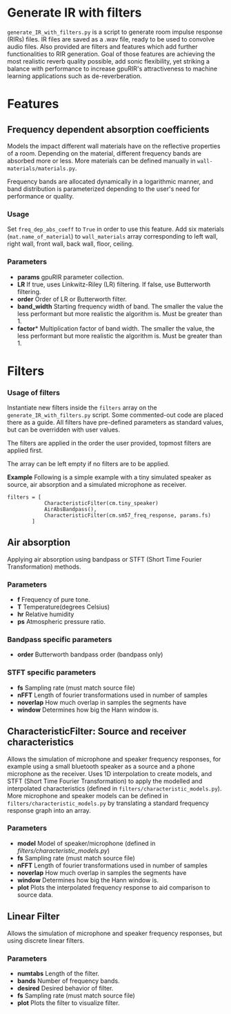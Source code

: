 # Generate IR with filters

`generate_IR_with_filters.py` is a script to generate room impulse response (RIRs) files. IR files are saved as a .wav file, ready to be used to convolve audio files.
Also provided are filters and features which add further functionalities to RIR generation. Goal of those features are achieving the most realistic reverb quality possible, add sonic flexibility, yet striking a balance with performance to increase gpuRIR's attractiveness to machine learning applications such as de-reverberation.

# Features
## Frequency dependent absorption coefficients
Models the impact different wall materials have on the reflective properties of a room. Depending on the material, different frequency bands are absorbed more or less. More materials can be defined manually in `wall-materials/materials.py`.

Frequency bands are allocated dynamically in a logarithmic manner, and band distribution is parameterized depending to the user's need for performance or quality.

### Usage
Set `freq_dep_abs_coeff` to `True` in order to use this feature.
Add six materials (`mat.name_of_material`) to `wall_materials` array corresponding to left wall, right wall, front wall, back wall, floor, ceiling.

### Parameters
* **params** gpuRIR parameter collection.
* **LR** If true, uses Linkwitz-Riley (LR) filtering. If false, use Butterworth filtering. 
* **order** Order of LR or Butterworth filter.
* **band_width** Starting frequency width of band. The smaller the value the less performant but more realistic the algorithm is. Must be greater than 1.
* **factor*** Multiplication factor of band width. The smaller the value, the less performant but more realistic the algorithm is. Must be greater than 1.

# Filters
### Usage of filters
Instantiate new filters inside the `filters` array on the `generate_IR_with_filters.py` script. Some commented-out code are placed there as a guide. All filters have pre-defined parameters as standard values, but can be overridden with user values.

The filters are applied in the order the user provided, topmost filters are applied first.

The array can be left empty if no filters are to be applied.

**Example**
Following is a simple example with a tiny simulated speaker as source, air absorption and a simulated microphone as receiver.
```
filters = [
            CharacteristicFilter(cm.tiny_speaker)
            AirAbsBandpass(),
            CharacteristicFilter(cm.sm57_freq_response, params.fs)
        ]
```

## Air absorption
Applying air absorption using bandpass or STFT (Short Time Fourier Transformation) methods.

### Parameters
* **f** Frequency of pure tone.
* **T** Temperature(degrees Celsius)
* **hr** Relative humidity
* **ps** Atmospheric pressure ratio. 

### Bandpass specific parameters
* **order** Butterworth bandpass order (bandpass only)

### STFT specific parameters
* **fs** Sampling rate (must match source file)
* **nFFT** Length of fourier transformations used in number of samples
* **noverlap** How much overlap in samples the segments have
* **window** Determines how big the Hann window is.

## CharacteristicFilter: Source and receiver characteristics
Allows the simulation of microphone and speaker frequency responses, for example using a small bluetooth speaker as a source and a phone microphone as the receiver. 
Uses 1D interpolation to create models, and STFT (Short Time Fourier Transformation) to apply the modelled and interpolated characteristics (defined in `filters/characteristic_models.py`). More microphone and speaker models can be defined in `filters/characteristic_models.py` by translating a standard frequency response graph into an array.

### Parameters
* **model** Model of speaker/microphone (defined in *filters/characteristic_models.py*)
* **fs** Sampling rate (must match source file)
* **nFFT** Length of fourier transformations used in number of samples
* **noverlap** How much overlap in samples the segments have
* **window** Determines how big the Hann window is.
* **plot** Plots the interpolated frequency response to aid comparison to source data.

## Linear Filter
Allows the simulation of microphone and speaker frequency responses, but using discrete linear filters.

### Parameters
* **numtabs** Length of the filter.
* **bands** Number of frequency bands.
* **desired** Desired behavior of filter.
* **fs** Sampling rate (must match source file)
* **plot** Plots the filter to visualize filter.

